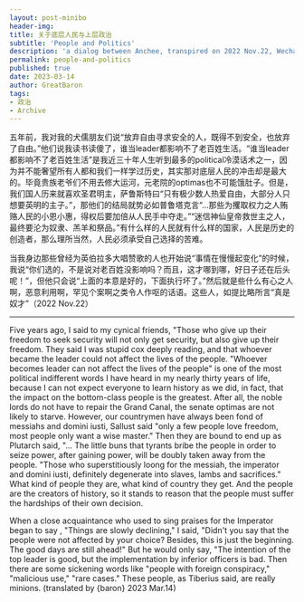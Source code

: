 ```yaml
---
layout: post-minibo
header-img: 
title: 关于底层人民与上层政治
subtitle: 'People and Politics'
description: 'a dialog between Anchee, transpired on 2022 Nov.22, Wechat'
permalink: people-and-politics
published: true
date: 2023-03-14
author: GreatBaron
tags:
- 政治
- Archive
---
```


五年前，我对我的犬儒朋友们说“放弃自由寻求安全的人，既得不到安全，也放弃了自由。”他们说我读书读傻了，谁当leader都影响不了老百姓生活。“谁当leader都影响不了老百姓生活”是我近三十年人生听到最多的political冷漠话术之一，因为并不能奢望所有人都和我们一样学过历史，其实那对底层人民的冲击却是最大的。毕竟贵族老爷们不用去修大运河，元老院的optimas也不可能饿肚子。但是，我们国人历来就喜欢圣君明主，萨鲁斯特曰“只有极少数人热爱自由，大部分人只想要英明的主子。”，那他们的结局就势必如普鲁塔克言“...那些为攫取权力之人贿赂人民的小恩小惠，得权后要加倍从人民手中夺走。”“迷信神仙皇帝救世主之人，最终要沦为奴隶、羔羊和祭品。”有什么样的人民就有什么样的国家，人民是历史的创造者，那么理所当然，人民必须承受自己选择的苦难。

当我身边那些曾经为英伯拉多大唱赞歌的人也开始说“事情在慢慢起变化”的时候，我说“你们选的，不是说对老百姓没影响吗？而且，这才哪到哪，好日子还在后头呢！”，但他只会说“上面的本意是好的，下面执行坏了。”然后就是些什么有心之人啊，恶意利用啊，罕见个案啊之类令人作呕的话语。这些人，如提比略所言“真是奴才”（2022 Nov.22）

---

Five years ago, I said to my cynical friends, "Those who give up their freedom to seek security will not only get security, but also give up their freedom. They said I was stupid cox deeply reading, and that whoever became the leader could not affect the lives of the people. "Whoever becomes leader can not affect the lives of the people" is one of the most political indifferent words I have heard in my nearly thirty years of life, because I can not expect everyone to learn history as we did, in fact, that the impact on the bottom-class people is the greatest. After all, the noble lords do not have to repair the Grand Canal, the senate optimas are not likely to starve. However, our countrymen have always been fond of messiahs and domini iusti, Sallust said "only a few people love freedom, most people only want a wise master." Then they are bound to end up as Plutarch said, "... The little buns that tyrants bribe the people in order to seize power, after gaining power, will be doubly taken away from the people. "Those who superstitiously loong for the messiah, the imperator and domini iusti, definitely degenerate into slaves, lambs and sacrifices." What kind of people they are, what kind of country they get. And the people are the creators of history, so it stands to reason that the people must suffer the hardships of their own decision.

When a close acquaintance who used to sing praises for the Imperator began to say , "Things are slowly declining," I said, "Didn't you say that the people were not affected by your choice? Besides, this is just the beginning. The good days are still ahead!" But he would only say, "The intention of the top leader is good, but the implementation by inferior officers is bad. Then there are some sickening words like "people with foreign conspiracy," "malicious use," "rare cases." These people, as Tiberius said, are really minions. (translated by {baron} 2023 Mar.14)

